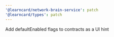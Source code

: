 ```yaml
---
'@learncard/network-brain-service': patch
'@learncard/types': patch
---
```


Add defaultEnabled flags to contracts as a UI hint
